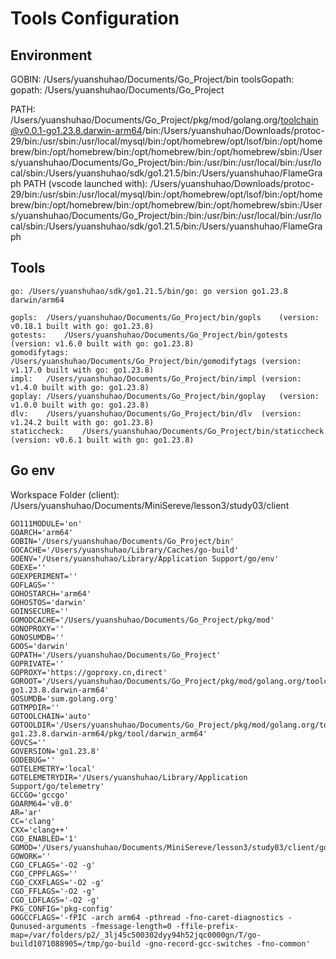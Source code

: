 # Tools Configuration


## Environment

GOBIN: /Users/yuanshuhao/Documents/Go_Project/bin
toolsGopath: 
gopath: /Users/yuanshuhao/Documents/Go_Project
<!-- GOROOT: /Users/yuanshuhao/Documents/Go_Project/pkg/mod/golang.org/toolchain@v0.0.1-go1.23.8.darwin-arm64 -->
PATH: /Users/yuanshuhao/Documents/Go_Project/pkg/mod/golang.org/toolchain@v0.0.1-go1.23.8.darwin-arm64/bin:/Users/yuanshuhao/Downloads/protoc-29/bin:/usr/sbin:/usr/local/mysql/bin:/opt/homebrew/opt/lsof/bin:/opt/homebrew/bin:/opt/homebrew/bin:/opt/homebrew/bin:/opt/homebrew/sbin:/Users/yuanshuhao/Documents/Go_Project/bin:/bin:/usr/bin:/usr/local/bin:/usr/local/sbin:/Users/yuanshuhao/sdk/go1.21.5/bin:/Users/yuanshuhao/FlameGraph
PATH (vscode launched with): /Users/yuanshuhao/Downloads/protoc-29/bin:/usr/sbin:/usr/local/mysql/bin:/opt/homebrew/opt/lsof/bin:/opt/homebrew/bin:/opt/homebrew/bin:/opt/homebrew/bin:/opt/homebrew/sbin:/Users/yuanshuhao/Documents/Go_Project/bin:/bin:/usr/bin:/usr/local/bin:/usr/local/sbin:/Users/yuanshuhao/sdk/go1.21.5/bin:/Users/yuanshuhao/FlameGraph

## Tools

	go:	/Users/yuanshuhao/sdk/go1.21.5/bin/go: go version go1.23.8 darwin/arm64

	gopls:	/Users/yuanshuhao/Documents/Go_Project/bin/gopls	(version: v0.18.1 built with go: go1.23.8)
	gotests:	/Users/yuanshuhao/Documents/Go_Project/bin/gotests	(version: v1.6.0 built with go: go1.23.8)
	gomodifytags:	/Users/yuanshuhao/Documents/Go_Project/bin/gomodifytags	(version: v1.17.0 built with go: go1.23.8)
	impl:	/Users/yuanshuhao/Documents/Go_Project/bin/impl	(version: v1.4.0 built with go: go1.23.8)
	goplay:	/Users/yuanshuhao/Documents/Go_Project/bin/goplay	(version: v1.0.0 built with go: go1.23.8)
	dlv:	/Users/yuanshuhao/Documents/Go_Project/bin/dlv	(version: v1.24.2 built with go: go1.23.8)
	staticcheck:	/Users/yuanshuhao/Documents/Go_Project/bin/staticcheck	(version: v0.6.1 built with go: go1.23.8)

## Go env

Workspace Folder (client): /Users/yuanshuhao/Documents/MiniSereve/lesson3/study03/client

	GO111MODULE='on'
	GOARCH='arm64'
	GOBIN='/Users/yuanshuhao/Documents/Go_Project/bin'
	GOCACHE='/Users/yuanshuhao/Library/Caches/go-build'
	GOENV='/Users/yuanshuhao/Library/Application Support/go/env'
	GOEXE=''
	GOEXPERIMENT=''
	GOFLAGS=''
	GOHOSTARCH='arm64'
	GOHOSTOS='darwin'
	GOINSECURE=''
	GOMODCACHE='/Users/yuanshuhao/Documents/Go_Project/pkg/mod'
	GONOPROXY=''
	GONOSUMDB=''
	GOOS='darwin'
	GOPATH='/Users/yuanshuhao/Documents/Go_Project'
	GOPRIVATE=''
	GOPROXY='https://goproxy.cn,direct'
	GOROOT='/Users/yuanshuhao/Documents/Go_Project/pkg/mod/golang.org/toolchain@v0.0.1-go1.23.8.darwin-arm64'
	GOSUMDB='sum.golang.org'
	GOTMPDIR=''
	GOTOOLCHAIN='auto'
	GOTOOLDIR='/Users/yuanshuhao/Documents/Go_Project/pkg/mod/golang.org/toolchain@v0.0.1-go1.23.8.darwin-arm64/pkg/tool/darwin_arm64'
	GOVCS=''
	GOVERSION='go1.23.8'
	GODEBUG=''
	GOTELEMETRY='local'
	GOTELEMETRYDIR='/Users/yuanshuhao/Library/Application Support/go/telemetry'
	GCCGO='gccgo'
	GOARM64='v8.0'
	AR='ar'
	CC='clang'
	CXX='clang++'
	CGO_ENABLED='1'
	GOMOD='/Users/yuanshuhao/Documents/MiniSereve/lesson3/study03/client/go.mod'
	GOWORK=''
	CGO_CFLAGS='-O2 -g'
	CGO_CPPFLAGS=''
	CGO_CXXFLAGS='-O2 -g'
	CGO_FFLAGS='-O2 -g'
	CGO_LDFLAGS='-O2 -g'
	PKG_CONFIG='pkg-config'
	GOGCCFLAGS='-fPIC -arch arm64 -pthread -fno-caret-diagnostics -Qunused-arguments -fmessage-length=0 -ffile-prefix-map=/var/folders/p2/_3lj45c500302dyy94h52jqc0000gn/T/go-build1071088905=/tmp/go-build -gno-record-gcc-switches -fno-common'
	